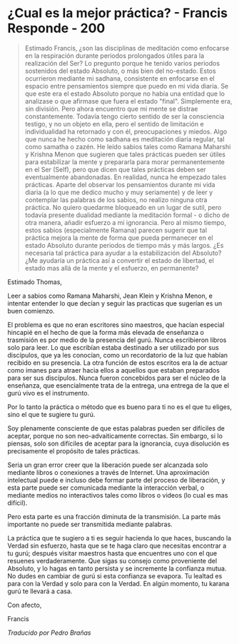 # ¿Cual es la mejor práctica? - Francis Responde - 200

>Estimado Francis, ¿son las disciplinas de meditación como enfocarse en la respiración durante periodos prolongados útiles para la realización del Ser? Lo pregunto porque he tenido varios periodos sostenidos del estado Absoluto, o más bien del no-estado. Estos ocurrieron mediante mi sadhana, consistente en enfocarse en el espacio entre pensamientos siempre que puedo en mi vida diaria. Se que este era el estado Absoluto porque no había una entidad que lo analizase o que afirmase que fuera el estado "final". Simplemente era, sin división. Pero ahora encuentro que mi mente se distrae constantemente. Todavía tengo cierto sentido de ser la consciencia testigo, y no un objeto en ella, pero el sentido de limitación e individualidad ha retornado y con él, preocupaciones y miedos. Algo que nunca he hecho como sadhana es meditación diaria regular, tal como samatha o zazén. He leído sabios tales como Ramana Maharshi y Krishna Menon que sugieren que tales prácticas pueden ser útiles para estabilizar la mente y prepararla para morar permanentemente en el Ser (Self), pero que dicen que tales prácticas deben ser eventualmente abandonadas. En realidad, nunca he empezado tales prácticas. Aparte del observar los pensamientos durante mi vida diaria (a lo que me dedico mucho y muy seriamente) y de leer y contemplar las palabras de los sabios, no realizo ninguna otra práctica. No quiero quedarme bloqueado en un lugar de sutil, pero todavía presente dualidad mediante la meditación formal - o dicho de otra manera, añadir esfuerzo a mi ignorancia. Pero al mismo tiempo, estos sabios (especialmente Ramana) parecen sugerir que tal práctica mejora la mente de forma que pueda permanecer en el estado Absoluto durante periodos de tiempo más y más largos. ¿Es necesaria tal práctica para ayudar a la estabilización del Absoluto? ¿Me ayudaría un práctica así a convertir el estado de libertad, el estado mas allá de la mente y el esfuerzo, en permanente?

Estimado Thomas,

Leer a sabios como Ramana Maharshi, Jean Klein y Krishna Menon, e intentar entender lo que decían y seguir las practicas que sugerían es un buen comienzo.

El problema es que no eran escritores sino maestros, que hacían especial hincapié en el hecho de que la forma más elevada de enseñanza o trasmisión es por medio de la presencia del gurú. Nunca escribieron libros solo para leer. Lo que escribían estaba destinado a ser utilizado por sus discípulos, que ya les conocían, como un recordatorio de la luz que habían recibido en su presencia. La otra función de estos escritos era la de actuar como imanes para atraer hacia ellos a aquellos que estaban preparados para ser sus discípulos. Nunca fueron concebidos para ser el núcleo de la enseñanza, que esencialmente trata de la entrega, una entrega de la que el gurú vivo es el instrumento.

Por lo tanto la práctica o método que es bueno para ti no es el que tu eliges, sino el que te sugiere tu gurú.

Soy plenamente consciente de que estas palabras pueden ser difíciles de aceptar, porque no son neo-advaiticamente correctas. Sin embargo, si lo piensas, solo son difíciles de aceptar para la ignorancia, cuya disolución es precisamente el propósito de tales prácticas.

Seria un gran error creer que la liberación puede ser alcanzada solo mediante libros o conexiones a través de Internet. Una aproximación intelectual puede e incluso debe formar parte del proceso de liberación, y esta parte puede ser comunicada mediante la interacción verbal, o mediante medios no interactivos tales como libros o videos (lo cual es mas difícil).

Pero esta parte es una fracción diminuta de la transmisión. La parte más importante no puede ser transmitida mediante palabras.

La práctica que te sugiero a ti es seguir hacienda lo que haces, buscando la Verdad sin esfuerzo, hasta que se te haga claro que necesitas encontrar a tu gurú; después visitar maestros hasta que encuentres uno con el que resuenes verdaderamente. Que sigas su consejo como proveniente del Absoluto, y lo hagas en tanto persista y se incremente la confianza mutua. No dudes en cambiar de gurú si esta confianza se evapora. Tu lealtad es para con la Verdad y solo para con la Verdad. En algún momento, tu karana gurú te llevará a casa.

Con afecto,

Francis

_Traducido por Pedro Brañas_

